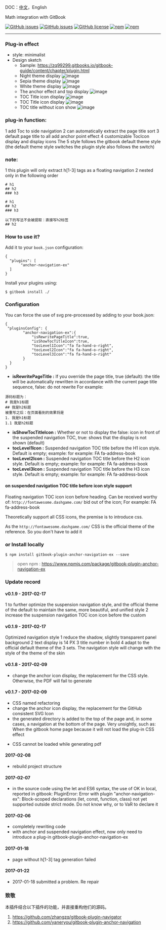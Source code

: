 DOC：[中文](https://github.com/zq99299/gitbook-plugin-anchor-navigation-ex/blob/master/README.md)，English

Math integration with GitBook

[![GitHub issues](https://img.shields.io/github/issues/zq99299/gitbook-plugin-anchor-navigation-ex.svg)](https://github.com/zq99299/gitbook-plugin-anchor-navigation-ex/issues) [![GitHub issues](https://img.shields.io/github/issues-closed/zq99299/gitbook-plugin-anchor-navigation-ex.svg)](https://github.com/zq99299/gitbook-plugin-anchor-navigation-ex/issues?q=is%3Aissue+is%3Aclosed) [![GitHub license](https://img.shields.io/github/license/mashape/apistatus.svg)](https://raw.githubusercontent.com/zq99299/gitbook-plugin-anchor-navigation-ex/master/LICENSE) [![npm](https://img.shields.io/npm/v/gitbook-plugin-anchor-navigation-ex.svg)](https://www.npmjs.com/package/gitbook-plugin-anchor-navigation-ex) [![npm](https://img.shields.io/npm/dt/gitbook-plugin-anchor-navigation-ex.svg)](https://www.npmjs.com/package/gitbook-plugin-anchor-navigation-ex)


-----

### Plug-in effect
* style: minimalist
* Design sketch
  - Sample: https://zq99299.gitbooks.io/gitbook-guide/content/chapter/plugin.html
  - Night theme display
  ![image](https://raw.githubusercontent.com/zq99299/gitbook-plugin-anchor-navigation-ex/master/doc/images/night主题展示.jpg)
  - Sepia theme display
  ![image](https://raw.githubusercontent.com/zq99299/gitbook-plugin-anchor-navigation-ex/master/doc/images/sepia主题展示.jpg)
  - White theme display
  ![image](https://raw.githubusercontent.com/zq99299/gitbook-plugin-anchor-navigation-ex/master/doc/images/white主题展示.jpg)    
  - The anchor effect and top display
  ![image](https://raw.githubusercontent.com/zq99299/gitbook-plugin-anchor-navigation-ex/master/doc/images/锚点效果和top展示.jpg) 
  - TOC Title icon display
  ![image](https://raw.githubusercontent.com/zq99299/gitbook-plugin-anchor-navigation-ex/master/doc/images/toc标题icon展示.jpg) 
  - TOC Title icon display
  ![image](https://raw.githubusercontent.com/zq99299/gitbook-plugin-anchor-navigation-ex/master/doc/images/toc标题icon展示2.jpg) 
   - TOC title without icon show
   ![image](https://raw.githubusercontent.com/zq99299/gitbook-plugin-anchor-navigation-ex/master/doc/images/toc标题无icon展示.jpg)      

### plug-in function:

1 add Toc to side navigation
2 can automatically extract the page title sort
3 default page title to all add anchor point effect
4 customizable TocIcon display and display icons
The 5 style follows the gitbook default theme style (the default theme style switches the plugin style also follows the switch)

### note:

1 this plugin will only extract h[1-3] tags as a floating navigation
2 nested only in the following order

```
# h1
## h2
### h3

# h1
## h2
### h3

以下的写法不会被提取：直接写h2标签
## h2 

```

### How to use it?

Add it to your `book.json` configuration:

```
{
  "plugins": [
       "anchor-navigation-ex"
  ]
}
```

Install your plugins using:

```
$ gitbook install ./
``` 

### Configuration

You can force the use of svg pre-processed by adding to your book.json:

```
{
 "pluginsConfig": {	   
		"anchor-navigation-ex":{
			"isRewritePageTitle":true,
			"isShowTocTitleIcon":true,
            "tocLevel1Icon":"fa fa-hand-o-right",
            "tocLevel2Icon":"fa fa-hand-o-right",
            "tocLevel3Icon":"fa fa-hand-o-right"
		}	   
  }	
}
```
 

- **isRewritePageTitle :** 
If you override the page title, true (default): the title will be automatically rewritten in accordance with the current page title sequence, false: do not rewrite
For example:

```
源码标题为：
# 我是h1标题
## 我是h2标题
被重写之后：在页面看到的效果将是
1. 我是h1标题
1.1 我是h2标题
```
- **isShowTocTitleIcon :** 
Whether or not to display the false: icon in front of the suspended navigation TOC, true: shows that the display is not shown (default)
- **tocLevel1Icon :** 
Suspended navigation TOC title before the H1 icon style. Default is empty; example: for example: FA fa-address-book
- **tocLevel2Icon :** 
Suspended navigation TOC title before the H2 icon style. Default is empty; example: for example: FA fa-address-book
- **tocLevel3Icon :** 
Suspended navigation TOC title before the H3 icon style. Default is empty; example: for example: FA fa-address-book

#### on suspended navigation TOC title before icon style support
Floating navigation TOC icon icon before heading. Can be received worthy of: `http://fontawesome.dashgame.com/` bid out of the icon;
For example: FA fa-address-book

Theoretically support all CSS icons, the premise is to introduce css.

As the `http://fontawesome.dashgame.com/` CSS is the official theme of the reference. So you don't have to add it



### or Install locally

```
$ npm install gitbook-plugin-anchor-navigation-ex --save
```

>open npm : https://www.npmjs.com/package/gitbook-plugin-anchor-navigation-ex


### Update record
#### v0.1.9 - 2017-02-17
1 to further optimize the suspension navigation style, and the official theme of the default to maintain the same, more beautiful, and unified style
2 increase the suspension navigation TOC icon icon before the custom
#### v0.1.9 - 2017-02-17
Optimized navigation style
1 reduce the shadow, slightly transparent panel background
2 text display is 14 PX
3 title number in bold
4 adapt to the official default theme of the 3 sets. The navigation style will change with the style of the theme of the skin
#### v0.1.8 - 2017-02-09
* change the anchor icon display, the replacement for the CSS style. Otherwise, the PDF will fail to generate
#### v0.1.7 - 2017-02-09
* CSS named refactoring
* change the anchor icon display, the replacement for the GitHub consistent SVG Icon
* the generated directory is added to the top of the page and, in some cases, a navigation at the bottom of the page. Very unsightly, such as:
When the gitbook home page because it will not load the plug-in CSS effect
- CSS cannot be loaded while generating pdf
#### 2017-02-08
* rebuild project structure
#### 2017-02-07
* in the source code using the let and ES6 syntax, the use of OK in local, reported in gitbook: PluginError: Error with plugin "anchor-navigation-ex": Block-scoped declarations (let, const, function, class) not yet supported outside strict mode. Do not know why, or to VaR to declare it
#### 2017-02-06
* completely rewriting code
* with anchor and suspended navigation effect, now only need to introduce a plug-in gitbook-plugin-anchor-navigation-ex
#### 2017-01-18
* page without h[1-3] tag generation failed
#### 2017-01-22
* 2017-01-18 submitted a problem. Re repair



### 致敬
本插件结合以下插件的功能，并直接重构他们的源码。
1. https://github.com/zhangzq/gitbook-plugin-navigator
2. https://github.com/yaneryou/gitbook-plugin-anchor-navigation
